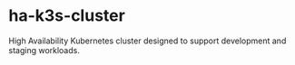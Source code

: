 # ha-k3s-cluster
High Availability Kubernetes cluster designed to support development and staging workloads.
